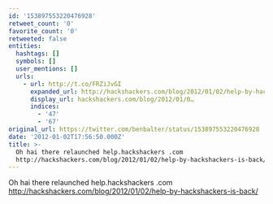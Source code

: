 ```yaml
---
id: '153897553220476928'
retweet_count: '0'
favorite_count: '0'
retweeted: false
entities:
  hashtags: []
  symbols: []
  user_mentions: []
  urls:
    - url: http://t.co/FRZiJvGI
      expanded_url: http://hackshackers.com/blog/2012/01/02/help-by-hackshackers-is-back/
      display_url: hackshackers.com/blog/2012/01/0…
      indices:
        - '47'
        - '67'
original_url: https://twitter.com/benbalter/status/153897553220476928
date: '2012-01-02T17:56:50.000Z'
title: >-
  Oh hai there relaunched help.hackshackers .com
  http://hackshackers.com/blog/2012/01/02/help-by-hackshackers-is-back/
---
```


Oh hai there relaunched help.hackshackers .com http://hackshackers.com/blog/2012/01/02/help-by-hackshackers-is-back/